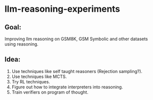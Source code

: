 # llm-reasoning-experiments

## Goal: 
Improving llm reasoning on GSM8K, GSM Symbolic and other datasets using reasoning.


## Idea:
1. Use techniques like self taught reasoners (Rejection sampling?).
2. Use techniques like MCTS.
3. Try RL techniques.
4. Figure out how to integrate interpreters into reasoning.
5. Train verifiers on program of thought.